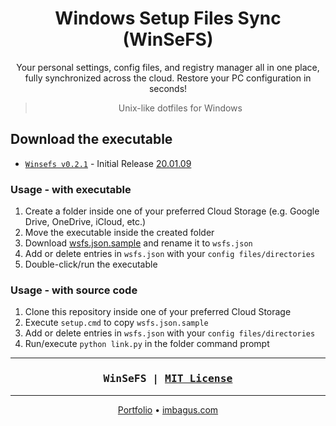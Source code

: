 <h1 align=center>Windows Setup Files Sync (WinSeFS)</h1>
<p align=center>
Your personal settings, config files, and registry manager all in one place, fully synchronized across the cloud. Restore your PC configuration in seconds!
</p>
<blockquote align=center>Unix-like dotfiles for Windows</blockquote>

## Download the executable

- [`Winsefs v0.2.1`](releases/download/v0.2.1/winsefs-v0.2.1.exe) - Initial Release [20.01.09](releases/tag/v0.2.1)

### Usage - with executable

1. Create a folder inside one of your preferred Cloud Storage (e.g. Google Drive, OneDrive, iCloud, etc.)
2. Move the executable inside the created folder
3. Download [wsfs.json.sample](wsfs.json.sample) and rename it to `wsfs.json`
4. Add or delete entries in `wsfs.json` with your `config files/directories`
5. Double-click/run the executable

### Usage - with source code

1. Clone this repository inside one of your preferred Cloud Storage
2. Execute `setup.cmd` to copy `wsfs.json.sample`
3. Add or delete entries in `wsfs.json` with your `config files/directories`
4. Run/execute `python link.py` in the folder command prompt

---

<h3 align=center>
    <pre>WinSeFS | <a href=LICENSE>MIT License</a></pre>
</h3>

---

<p align=center>
    <a href=https://ignatiusmb.github.io>Portfolio</a>
    &bull;
    <a href=https://imbagus.com>imbagus.com</a>
</p>
